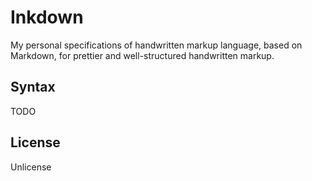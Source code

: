 # Inkdown

My personal specifications of handwritten markup language, based on Markdown,
for prettier and well-structured handwritten markup.

## Syntax

TODO

## License

Unlicense
